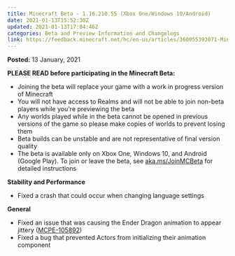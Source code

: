 ```yaml
---
title: Minecraft Beta - 1.16.210.55 (Xbox One/Windows 10/Android)
date: 2021-01-13T15:52:30Z
updated: 2021-01-13T17:04:46Z
categories: Beta and Preview Information and Changelogs
link: https://feedback.minecraft.net/hc/en-us/articles/360055393071-Minecraft-Beta-1-16-210-55-Xbox-One-Windows-10-Android
---
```


**Posted:** 13 January, 2021

**PLEASE READ before participating in the Minecraft Beta:**

- Joining the beta will replace your game with a work in progress version of Minecraft
- You will not have access to Realms and will not be able to join non-beta players while you're previewing the beta
- Any worlds played while in the beta cannot be opened in previous versions of the game so please make copies of worlds to prevent losing them
- Beta builds can be unstable and are not representative of final version quality
- The beta is available only on Xbox One, Windows 10, and Android (Google Play). To join or leave the beta, see [aka.ms/JoinMCBeta](https://aka.ms/JoinMCBeta) for detailed instructions

**Stability and Performance** 

- Fixed a crash that could occur when changing language settings  

**General** 

- Fixed an issue that was causing the Ender Dragon animation to appear jittery ([MCPE-105892](https://bugs.mojang.com/browse/MCPE-105892)) 
- Fixed a bug that prevented Actors from initializing their animation component
